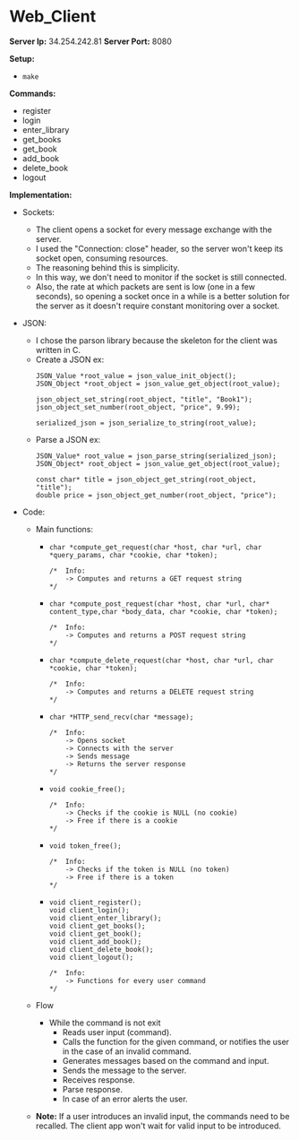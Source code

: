# Web_Client

**Server Ip:** 34.254.242.81
**Server Port:** 8080

**Setup:**
-   ```
    make
    ```
    
**Commands:**
- register
- login
- enter_library
- get_books
- get_book
- add_book
- delete_book
- logout

**Implementation:**
- Sockets:
    - The client opens a socket for every message exchange with the server.
    - I used the "Connection: close" header, so the server won't keep its socket open, consuming resources.
    - The reasoning behind this is simplicity.
    - In this way, we don't need to monitor if the socket is still connected.
    - Also,  the rate at which packets are sent is low (one in a few seconds), so opening a socket once in a while is a better solution for the server as it doesn't require constant monitoring over a socket.

- JSON:
    - I chose the parson library because the skeleton for the client was written in C.
    - Create a JSON ex:
        ```
        JSON_Value *root_value = json_value_init_object();
        JSON_Object *root_object = json_value_get_object(root_value);

        json_object_set_string(root_object, "title", "Book1");
        json_object_set_number(root_object, "price", 9.99);

        serialized_json = json_serialize_to_string(root_value);
        ```
    - Parse a JSON ex:
        ```
        JSON_Value* root_value = json_parse_string(serialized_json);
        JSON_Object* root_object = json_value_get_object(root_value);

        const char* title = json_object_get_string(root_object, "title");
        double price = json_object_get_number(root_object, "price");
        ```

- Code:
    - Main functions:
        -   ```
            char *compute_get_request(char *host, char *url, char *query_params, char *cookie, char *token);
            
            /*  Info:
                -> Computes and returns a GET request string
            */
            ```
        -   ```
            char *compute_post_request(char *host, char *url, char* content_type,char *body_data, char *cookie, char *token);
            
            /*  Info:
                -> Computes and returns a POST request string
            */
            ```
        -   ```
            char *compute_delete_request(char *host, char *url, char *cookie, char *token);
            
            /*  Info:
                -> Computes and returns a DELETE request string
            */
            ```
        -   ```
            char *HTTP_send_recv(char *message);
            
            /*  Info:
                -> Opens socket 
                -> Connects with the server
                -> Sends message
                -> Returns the server response
            */
            ```
    
        -   ```
            void cookie_free();
            
            /*  Info:
                -> Checks if the cookie is NULL (no cookie)
                -> Free if there is a cookie
            */
            ```
        -   ```
            void token_free();
            
            /*  Info:
                -> Checks if the token is NULL (no token)
                -> Free if there is a token
            */
            ```
        -   ```
            void client_register();
            void client_login();
            void client_enter_library();
            void client_get_books();
            void client_get_book();
            void client_add_book();
            void client_delete_book();
            void client_logout();
            
            /*  Info:
                -> Functions for every user command
            */
            ```
    - Flow
        - While the command is not exit
            - Reads user input (command).
            - Calls the function for the given command, or notifies the user in the case of an invalid command.
            - Generates messages based on the command and input.
            - Sends the message to the server.
            - Receives response.
            - Parse response.
            - In case of an error alerts the user.
    
    - **Note:** If a user introduces an invalid input, the commands need to be recalled. The client app won't wait for valid input to be introduced.
 